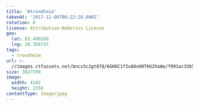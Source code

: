 ```yaml
---
title: '#trondheim'
takenAt: '2017-12-06T08:22:28.000Z'
rotation: 0
license: Attribution-NoDerivs License
geo:
  lat: 63.400269
  lng: 10.368747
tags:
  - trondheim
url: >-
  //images.ctfassets.net/bncv3c2gt878/6GHOC1fIu88xH9TKU2haWa/f991ac33b5d1bf9116de500e0c7c037d/trondheim_24002848897_o
size: 3027399
image:
  width: 4192
  height: 2358
contentType: image/jpeg
---
```


